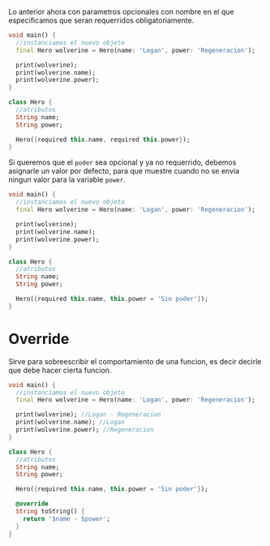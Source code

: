 Lo anterior ahora con parametros opcionales con nombre en el que especificamos que seran requerridos obligatoriamente.

```Dart
void main() {
  //instanciamos el nuevo objeto
  final Hero wolverine = Hero(name: 'Logan', power: 'Regeneracion');

  print(wolverine);
  print(wolverine.name);
  print(wolverine.power);
}

class Hero {
  //atributos
  String name;
  String power;

  Hero({required this.name, required this.power});
}
```

Si queremos que el `poder` sea opcional y ya no requerrido, debemos asignarle un valor por defecto, para que muestre cuando no se envia ningun valor para la variable `power`.

```Dart
void main() {
  //instanciamos el nuevo objeto
  final Hero wolverine = Hero(name: 'Logan', power: 'Regeneracion');

  print(wolverine);
  print(wolverine.name);
  print(wolverine.power);
}

class Hero {
  //atributos
  String name;
  String power;

  Hero({required this.name, this.power = 'Sin poder'});
}
```

# Override

Sirve para sobreescribir el comportamiento de una funcion, es decir decirle que debe hacer cierta funcion.

```Dart
void main() {
  //instanciamos el nuevo objeto
  final Hero wolverine = Hero(name: 'Logan', power: 'Regeneracion');

  print(wolverine); //Logan - Regeneracion
  print(wolverine.name); //Logan
  print(wolverine.power); //Regeneracion
}

class Hero {
  //atributos
  String name;
  String power;

  Hero({required this.name, this.power = 'Sin poder'});

  @override
  String toString() {
    return '$name - $power';
  }
}
```
